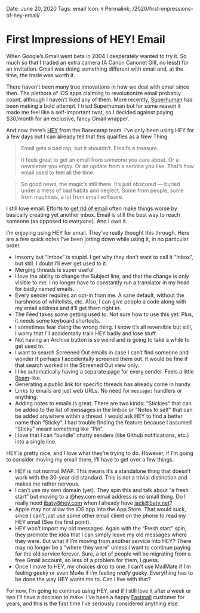 Date: June 20, 2020
Tags: email
Icon: 🌀
Permalink: /2020/first-impressions-of-hey-email/

# First Impressions of HEY! Email

When Google’s Gmail went beta in 2004 I desperately wanted to try it. So much so that I traded an extra camera (A Canon Canonet GIII, no less!) for an invitation. Gmail was doing something different with email and, at the time, the trade was worth it.

There haven’t been many true innovations in how we deal with email since then. The plethora of iOS apps claiming to revolutionize email probably count, although I haven’t liked any of them. More recently, [Superhuman](https://superhuman.com/) has been making a bold attempt. I tried Superhuman but for some reason it made me feel like a self-important twat, so I decided against paying $30/month for an exclusive, fancy Gmail wrapper.

And now there’s [HEY](https://hey.com/) from the Basecamp team. I’ve only been using HEY for a few days but I can already tell that this qualifies as a New Thing.

> Email gets a bad rap, but it shouldn’t. Email’s a treasure.
>
> It feels great to get an email from someone you care about. Or a newsletter you enjoy. Or an update from a service you like. That’s how email used to feel all the time.

> So good news, the magic’s still there. It’s just obscured — buried under a mess of bad habits and neglect. Some from people, some from machines, a lot from email software.

I still love email. Efforts to [get rid of email](https://slack.com/) often make things worse by basically creating yet another inbox. Email is still the best way to reach someone (as opposed to _everyone_). And I own it.

I’m enjoying using HEY for email. They’ve really thought this through. Here are a few quick notes I’ve been jotting down while using it, in no particular order.

  * Imsorry but “Imbox” is stupid. I get why they don’t want to call it “Inbox”, but still. I doubt I’ll ever get used to it.
  * Merging threads is super useful
  * I love the ability to change the Subject line, and that the change is only visible to me. I no longer have to constantly run a translator in my head for badly named emails.
  * Every sender requires an opt-in from me. A sane default, without the harshness of whitelists, etc. Also, I can give people a code along with my email address and it’ll get them right in.
  * The Feed takes some getting used to. Not sure how to use this yet. Plus, it needs some keyboard shortcuts.
  * I sometimes fear doing the wrong thing. I know it’s all reversible but still, I worry that I’ll accidentally train HEY badly and lose stuff.
  * Not having an Archive button is so weird and is going to take a while to get used to.
  * I want to search Screened Out emails in case I can’t find someone and wonder if perhaps I accidentally screened them out. It would be fine if that search worked in the Screened Out view only.
  * I like automatically having a separate page for every sender. Feels a little [Roam](https://roamresearch.com/)-like.
  * Generating a public link for specific threads has already come in handy.
  * Links to emails are just web URLs. No need for `message:` handlers or anything.
  * Adding notes to emails is great. There are two kinds: “Stickies” that can be added to the list of messages in the Imbox or “Notes to self” that can be added anywhere within a thread. I would ask HEY to find a better name than “Sticky”. I had trouble finding the feature because I assumed “Sticky” meant something like “Pin”.
  * I love that I can “bundle” chatty senders (like Github notifications, etc.) into a single line.

HEY is pretty nice, and I love what they’re trying to do. However, if I’m going to consider moving my email there, I’ll have to get over a few things.

  * HEY is not normal IMAP. This means it’s a standalone thing that doesn’t work with the 30-year old standard. This is not a trivial distinction and makes me rather nervous.
  * I can’t use my own domain (yet). They spin this and talk about “a fresh start” but moving to a @hey.com email address is no small thing. Do I really need jbaty@hey.com when I already have jack@baty.net?
  * Apple may not allow the iOS app into the App Store. That would suck, since I can’t just use some other email client on the phone to read my HEY email (See the first point).
  * HEY won’t import my old messages. Again with the “Fresh start” spin, they promote the idea that I can simply leave my old messages where they were. But what if I’m _moving_ from another service into HEY? There may no longer be a “where they were” unless I want to continue paying for the old service forever. Sure, a lot of people will be migrating from a free Gmail account, so less of a problem for them, I guess.
  * Once I move to HEY, my choices drop to one. I can’t use MailMate if I’m feeling geeky or even Mu4e if I’m feeling _really_ geeky. Everything has to be done the way HEY wants me to. Can I live with that?

For now, I’m going to continue using HEY, and if I still love it after a week or two I’ll have a decision to make. I’ve been a happy [Fastmail](https://fastmail.com/) customer for years, and this is the first time I’ve seriously considered anything else.